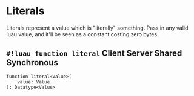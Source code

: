 # Literals

Literals represent a value which is "literally" something. Pass in any valid luau value, and it'll be seen as a constant
costing zero bytes.

## `#!luau function literal` <span class="md-tag md-tag-icon md-tag--client">Client</span> <span class="md-tag md-tag-icon md-tag--server">Server</span> <span class="md-tag md-tag-icon md-tag--shared">Shared</span> <span class="md-tag md-tag-icon md-tag--sync">Synchronous</span>

```luau
function literal<Value>(
    value: Value
): Datatype<Value>
```
